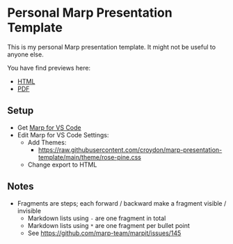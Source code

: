 # Personal Marp Presentation Template

This is my personal Marp presentation template. It might not be useful to anyone else.

You have find previews here:
  * [HTML](https://croydon.github.io/marp-presentation-template/)
  * [PDF](https://croydon.github.io/marp-presentation-template/presentation.pdf)


## Setup

  * Get [Marp for VS Code](https://marp.app)
  * Edit Marp for VS Code Settings:
    * Add Themes:
       * https://raw.githubusercontent.com/croydon/marp-presentation-template/main/theme/rose-pine.css
    * Change export to HTML


## Notes

  * Fragments are steps; each forward / backward make a fragment visible / invisible
    * Markdown lists using `-` are one fragment in total
    * Markdown lists using `*` are one fragment per bullet point
    * See https://github.com/marp-team/marpit/issues/145
